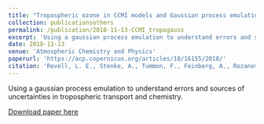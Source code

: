 ```yaml
---
title: "Tropospheric ozone in CCMI models and Gaussian process emulation to understand biases in the SOCOLv3 chemistry?climate model"
collection: publicationsothers
permalink: /publication/2018-11-13-CCMI_tropogauss
excerpt: 'Using a gaussian process emulation to understand errors and sources of uncertainties in tropospheric transport and chemistry.'
date: 2018-11-13
venue: 'Atmospheric Chemistry and Physics'
paperurl: 'https://acp.copernicus.org/articles/18/16155/2018/'
citation: 'Revell, L. E., Stenke, A., Tummon, F., Feinberg, A., Rozanov, E., Peter, T., Abraham, N. L., Akiyoshi, H., Archibald, A. T., Butchart, N., Deushi, M., Jockel, P., Kinnison, D., Michou, M., Morgenstern, O., O Connor, F. M., Oman, L. D., Pitari, G., Plummer, D. A., Schofield, R., Stone, K., Tilmes, S., Visioni, D., Yamashita, Y., and Zeng, G.: &quot;Tropospheric ozone in CCMI models and Gaussian process emulation to understand biases in the SOCOLv3 chemistry?climate model&quot;, Atmos. Chem. Phys., 18, 16155?16172, https://doi.org/10.5194/acp-18-16155-2018, 2018.'
---
```


Using a gaussian process emulation to understand errors and sources of uncertainties in tropospheric transport and chemistry.

[Download paper here](https://acp.copernicus.org/articles/18/16155/2018/acp-18-16155-2018.pdf)